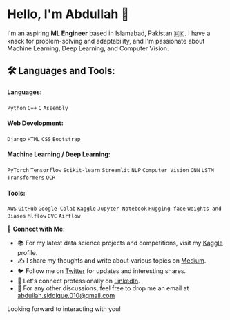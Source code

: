 # Hello, I'm Abdullah 👋

I'm an aspiring **ML Engineer** based in Islamabad, Pakistan 🇵🇰. I have a knack for problem-solving and adaptability, and I'm passionate about Machine Learning, Deep Learning, and Computer Vision.

## 🛠️ Languages and Tools: 

#### Languages:
`Python` `C++` `C` `Assembly`

#### Web Development:
`Django` `HTML` `CSS` `Bootstrap`

#### Machine Learning / Deep Learning:
`PyTorch` `Tensorflow` `Scikit-learn` `Streamlit` `NLP` `Computer Vision` `CNN` `LSTM` `Transformers` `OCR`

#### Tools:
`AWS` `GitHub` `Google Colab` `Kaggle` `Jupyter Notebook` `Hugging face` `Weights and Biases` `Mlflow` `DVC` `Airflow`





🔗 **Connect with Me:**

- 📚 For my latest data science projects and competitions, visit my [Kaggle](https://www.kaggle.com/kane6543) profile.
- ✍️ I share my thoughts and write about various topics on [Medium](https://medium.com/@abdullah.siddique.010).
- 🐦 Follow me on [Twitter](https://twitter.com/010_abdullah_) for updates and interesting shares.
- 👔 Let's connect professionally on [LinkedIn](https://www.linkedin.com/in/abdullah-siddique-541195242/).
- 📧 For any other discussions, feel free to drop me an email at [abdullah.siddique.010@gmail.com](mailto:abdullah.siddique.010@gmail.com)

Looking forward to interacting with you!
